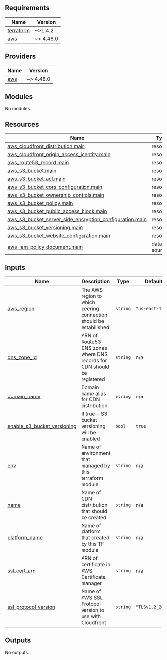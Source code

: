 <!-- BEGIN_TF_DOCS -->
## Requirements

| Name | Version |
|------|---------|
| <a name="requirement_terraform"></a> [terraform](#requirement\_terraform) | ~>1.4.2 |
| <a name="requirement_aws"></a> [aws](#requirement\_aws) | ~> 4.48.0 |

## Providers

| Name | Version |
|------|---------|
| <a name="provider_aws"></a> [aws](#provider\_aws) | ~> 4.48.0 |

## Modules

No modules.

## Resources

| Name | Type |
|------|------|
| [aws_cloudfront_distribution.main](https://registry.terraform.io/providers/hashicorp/aws/latest/docs/resources/cloudfront_distribution) | resource |
| [aws_cloudfront_origin_access_identity.main](https://registry.terraform.io/providers/hashicorp/aws/latest/docs/resources/cloudfront_origin_access_identity) | resource |
| [aws_route53_record.main](https://registry.terraform.io/providers/hashicorp/aws/latest/docs/resources/route53_record) | resource |
| [aws_s3_bucket.main](https://registry.terraform.io/providers/hashicorp/aws/latest/docs/resources/s3_bucket) | resource |
| [aws_s3_bucket_acl.main](https://registry.terraform.io/providers/hashicorp/aws/latest/docs/resources/s3_bucket_acl) | resource |
| [aws_s3_bucket_cors_configuration.main](https://registry.terraform.io/providers/hashicorp/aws/latest/docs/resources/s3_bucket_cors_configuration) | resource |
| [aws_s3_bucket_ownership_controls.main](https://registry.terraform.io/providers/hashicorp/aws/latest/docs/resources/s3_bucket_ownership_controls) | resource |
| [aws_s3_bucket_policy.main](https://registry.terraform.io/providers/hashicorp/aws/latest/docs/resources/s3_bucket_policy) | resource |
| [aws_s3_bucket_public_access_block.main](https://registry.terraform.io/providers/hashicorp/aws/latest/docs/resources/s3_bucket_public_access_block) | resource |
| [aws_s3_bucket_server_side_encryption_configuration.main](https://registry.terraform.io/providers/hashicorp/aws/latest/docs/resources/s3_bucket_server_side_encryption_configuration) | resource |
| [aws_s3_bucket_versioning.main](https://registry.terraform.io/providers/hashicorp/aws/latest/docs/resources/s3_bucket_versioning) | resource |
| [aws_s3_bucket_website_configuration.main](https://registry.terraform.io/providers/hashicorp/aws/latest/docs/resources/s3_bucket_website_configuration) | resource |
| [aws_iam_policy_document.main](https://registry.terraform.io/providers/hashicorp/aws/latest/docs/data-sources/iam_policy_document) | data source |

## Inputs

| Name | Description | Type | Default | Required |
|------|-------------|------|---------|:--------:|
| <a name="input_aws_region"></a> [aws\_region](#input\_aws\_region) | The AWS region to which peering connection should be estabilished | `string` | `"us-east-1"` | no |
| <a name="input_dns_zone_id"></a> [dns\_zone\_id](#input\_dns\_zone\_id) | ARN of Route53 DNS zones where DNS records for CDN should be registered | `string` | n/a | yes |
| <a name="input_domain_name"></a> [domain\_name](#input\_domain\_name) | Domain name alias for CDN distribution | `string` | n/a | yes |
| <a name="input_enable_s3_bucket_versioning"></a> [enable\_s3\_bucket\_versioning](#input\_enable\_s3\_bucket\_versioning) | If true - S3 bucket versioning will be enabled | `bool` | `true` | no |
| <a name="input_env"></a> [env](#input\_env) | Name of environment that managed by this terraform module | `string` | n/a | yes |
| <a name="input_name"></a> [name](#input\_name) | Name of CDN distribution that should be created | `string` | n/a | yes |
| <a name="input_platform_name"></a> [platform\_name](#input\_platform\_name) | Name of platform that created by this TF module | `string` | n/a | yes |
| <a name="input_ssl_cert_arn"></a> [ssl\_cert\_arn](#input\_ssl\_cert\_arn) | ARN of certificate in AWS Certificate manager | `string` | n/a | yes |
| <a name="input_ssl_protocol_version"></a> [ssl\_protocol\_version](#input\_ssl\_protocol\_version) | Name of AWS SSL Protocol version to use with Cloudfront | `string` | `"TLSv1.2_2021"` | no |

## Outputs

No outputs.
<!-- END_TF_DOCS -->